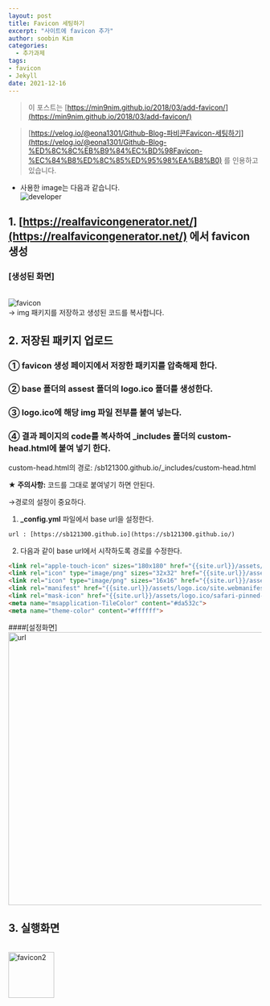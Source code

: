 ```yaml
---
layout: post
title: Favicon 세팅하기
excerpt: "사이트에 favicon 추가"
author: soobin Kim
categories:
  - 추가과제
tags:
- favicon
- Jekyll
date: 2021-12-16
---
```



> 이 포스트는 [https://min9nim.github.io/2018/03/add-favicon/](https://min9nim.github.io/2018/03/add-favicon/)
> 

> [https://velog.io/@eona1301/Github-Blog-파비콘Favicon-세팅하기](https://velog.io/@eona1301/Github-Blog-%ED%8C%8C%EB%B9%84%EC%BD%98Favicon-%EC%84%B8%ED%8C%85%ED%95%98%EA%B8%B0) 를 인용하고 있습니다.
> 

- 사용한 image는 다음과 같습니다.
<br>![developer](https://user-images.githubusercontent.com/96071948/146361868-c01639fa-b38a-4698-9fcd-c80317c05367.png)<br>

## 1. [https://realfavicongenerator.net/](https://realfavicongenerator.net/) 에서 favicon 생성

### [생성된 화면]
<br>![favicon](https://user-images.githubusercontent.com/96071948/146361876-d1a606a2-dd1c-48dc-affa-77eab4b06269.png)<br>
→ img 패키지를 저장하고 생성된 코드를 복사합니다.

## 2. 저장된 패키지 업로드

### ① favicon 생성 페이지에서 저장한 패키지를 압축해제 한다.

### ② base 폴더의 assest 폴더의 logo.ico 폴더를 생성한다.

### ③ logo.ico에 해당 img 파일 전부를 붙여 넣는다.

### ④ 결과 페이지의 code를 복사하여 _includes 폴더의 custom-head.html에 붙여 넣기 한다.

custom-head.html의 경로: /sb121300.github.io/_includes/custom-head.html

**★ 주의사항:** 코드를 그대로 붙여넣기 하면 안된다.

→경로의 설정이 중요하다.

1) **_config.yml** 파일에서 base url을 설정한다.

```html
url : [https://sb121300.github.io](https://sb121300.github.io/)
```

2) 다음과 같이 base url에서 시작하도록 경로를 수정한다.

```html
<link rel="apple-touch-icon" sizes="180x180" href="{{site.url}}/assets/logo.ico/apple-touch-icon.png">
<link rel="icon" type="image/png" sizes="32x32" href="{{site.url}}/assets/logo.ico/favicon-32x32.png">
<link rel="icon" type="image/png" sizes="16x16" href="{{site.url}}/assets/logo.ico/favicon-16x16.png">
<link rel="manifest" href="{{site.url}}/assets/logo.ico/site.webmanifest">
<link rel="mask-icon" href="{{site.url}}/assets/logo.ico/safari-pinned-tab.svg" color="#5bbad5">
<meta name="msapplication-TileColor" content="#da532c">
<meta name="theme-color" content="#ffffff">
```
####[설정화면]
<br><img width="542" alt="url" src="https://user-images.githubusercontent.com/96071948/146362041-680ecea8-01d2-4ed9-8ebe-f2a97d592914.png"><br>
## 3. 실행화면
<br><img width="91" alt="favicon2" src="https://user-images.githubusercontent.com/96071948/146362047-a0f867d1-7eee-4076-b0e5-9b7e5a0867b7.png"><br>
